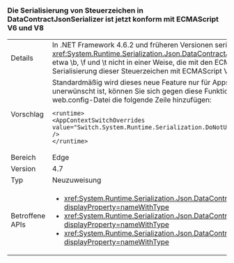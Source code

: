 ### <a name="serialization-of-control-characters-with-datacontractjsonserializer-is-now-compatible-with-ecmascript-v6-and-v8"></a>Die Serialisierung von Steuerzeichen in DataContractJsonSerializer ist jetzt konform mit ECMAScript V6 und V8

|   |   |
|---|---|
|Details|In .NET Framework 4.6.2 und früheren Versionen serialisierte der <xref:System.Runtime.Serialization.Json.DataContractJsonSerializer?displayProperty=name> einige besondere Steuerzeichen, wie etwa \b, \f und \t nicht in einer Weise, die mit den ECMAScript V6- und V8-Standards konform ist. Ab .NET Framework 4.7 ist die Serialisierung dieser Steuerzeichen mit ECMAScript V6 und V8 kompatibel.|
|Vorschlag|Standardmäßig wird dieses neue Feature nur für Apps aktiviert, die für .NET Framework 4.7 konzipiert sind. Wenn dieses Verhalten unerwünscht ist, können Sie sich gegen diese Funktion entscheiden, indem Sie dem Abschnitt <code>&lt;runtime&gt;</code> der app.config- oder web.config-Datei die folgende Zeile hinzufügen:<pre><code class="language-xml">&lt;runtime&gt;&#13;&#10;&lt;AppContextSwitchOverrides value=&quot;Switch.System.Runtime.Serialization.DoNotUseECMAScriptV6EscapeControlCharacter=false&quot; /&gt;&#13;&#10;&lt;/runtime&gt;&#13;&#10;</code></pre>|
|Bereich|Edge|
|Version|4.7|
|Typ|Neuzuweisung|
|Betroffene APIs|<ul><li><xref:System.Runtime.Serialization.Json.DataContractJsonSerializer.WriteObject(System.IO.Stream,System.Object)?displayProperty=nameWithType></li><li><xref:System.Runtime.Serialization.Json.DataContractJsonSerializer.WriteObject(System.Xml.XmlDictionaryWriter,System.Object)?displayProperty=nameWithType></li><li><xref:System.Runtime.Serialization.Json.DataContractJsonSerializer.WriteObject(System.Xml.XmlWriter,System.Object)?displayProperty=nameWithType></li></ul>|


